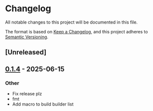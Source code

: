 # Changelog

All notable changes to this project will be documented in this file.

The format is based on [Keep a Changelog](https://keepachangelog.com/en/1.0.0/),
and this project adheres to [Semantic Versioning](https://semver.org/spec/v2.0.0.html).

## [Unreleased]

## [0.1.4](https://github.com/cakevm/mev-builders/releases/tag/mev-builders-macros-v0.1.4) - 2025-06-15

### Other

- Fix release plz
- fmt
- Add macro to build builder list
